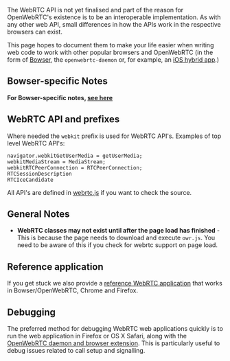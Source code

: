 The WebRTC API is not yet finalised and part of the reason for OpenWebRTC's existence is to be an interoperable implementation. As with any other web API, small differences in how the APIs work in the respective browsers can exist.

This page hopes to document them to make your life easier when writing web code to work with other popular browsers and OpenWebRTC (in the form of [Bowser](https://github.com/EricssonResearch/bowser), the `openwebrtc-daemon` or, for example, an [iOS hybrid app](https://github.com/EricssonResearch/openwebrtc-examples/wiki/Developing-a-hybrid-iOS-app).)

## Bowser-specific Notes
**For Bowser-specific notes, [see here](https://github.com/EricssonResearch/bowser/wiki/Developing-for-Bowser)**

## WebRTC API and prefixes
Where needed the `webkit` prefix is used for WebRTC API's. Examples of top level WebRTC API's:
```
navigator.webkitGetUserMedia = getUserMedia;
webkitMediaStream = MediaStream;
webkitRTCPeerConnection = RTCPeerConnection;
RTCSessionDescription
RTCIceCandidate
```
All API's are defined in [webrtc.js](https://github.com/EricssonResearch/openwebrtc/blob/master/bridge/client/webrtc.js) if you want to check the source.

## General Notes

* **WebRTC classes may not exist until after the page load has finished** - This is because the page needs to download and execute `owr.js`. You need to be aware of this if you check for webrtc support on page load.

## Reference application
If you get stuck we also provide a [reference WebRTC application](https://github.com/EricssonResearch/openwebrtc-examples/tree/master/web) that works in Bowser/OpenWebRTC, Chrome and Firefox.

## Debugging
The preferred method for debugging WebRTC web applications quickly is to run the web application in Firefox or OS X Safari, along with the [OpenWebRTC daemon and browser extension](https://github.com/EricssonResearch/openwebrtc-browser-extensions). This is particularly useful to debug issues related to call setup and signalling.